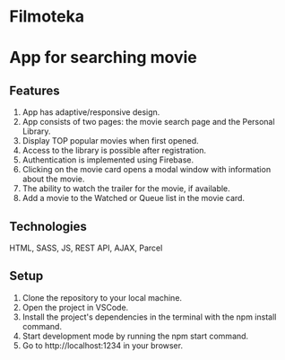 # Filmoteka

# App for searching movie

## Features

1. App has adaptive/responsive design.
2. App consists of two pages: the movie search page and the Personal Library.
3. Display TOP popular movies when first opened.
4. Access to the library is possible after registration.
5. Authentication is implemented using Firebase.
6. Clicking on the movie card opens a modal window with information about the
   movie.
7. The ability to watch the trailer for the movie, if available.
8. Add a movie to the Watched or Queue list in the movie card.

## Technologies

HTML, SASS, JS, REST API, AJAX, Parcel

## Setup

1. Clone the repository to your local machine.
2. Open the project in VSCode.
3. Install the project's dependencies in the terminal with the npm install
   command.
4. Start development mode by running the npm start command.
5. Go to http://localhost:1234 in your browser.
